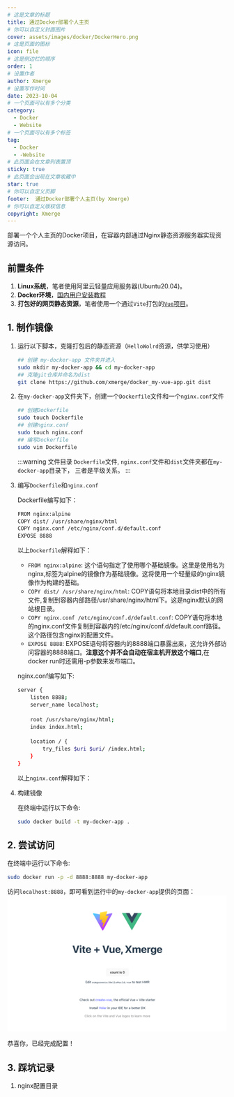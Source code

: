 ```yaml
---
# 这是文章的标题
title: 通过Docker部署个人主页
# 你可以自定义封面图片
cover: assets/images/docker/DockerHero.png
# 这是页面的图标
icon: file
# 这是侧边栏的顺序
order: 1
# 设置作者
author: Xmerge
# 设置写作时间
date: 2023-10-04
# 一个页面可以有多个分类
category:
  - Docker
  - Website
# 一个页面可以有多个标签
tag:
  - Docker
  - -Website
# 此页面会在文章列表置顶
sticky: true
# 此页面会出现在文章收藏中
star: true
# 你可以自定义页脚
footer:  通过Docker部署个人主页(by Xmerge)
# 你可以自定义版权信息
copyright: Xmerge
---
```


部署一个个人主页的Docker项目，在容器内部通过Nginx静态资源服务器实现资源访问。

<!-- more -->
## 前置条件

1. **Linux系统**，笔者使用阿里云轻量应用服务器(Ubuntu20.04)。
2. **Docker环境**，[国内用户安装教程](https://yeasy.gitbook.io/docker_practice/install/ubuntu)
3. **打包好的网页静态资源**，笔者使用一个通过`Vite`打包的[`Vue`项目](https://github.com/xmerge/docker_my-vue-app.git)。

## 1. 制作镜像

1. 运行以下脚本，克隆打包后的静态资源（`HelloWolrd`资源，供学习使用）

    ```bash
    ## 创建 my-docker-app 文件夹并进入
    sudo mkdir my-docker-app && cd my-docker-app
    ## 克隆git仓库并命名为dist
    git clone https://github.com/xmerge/docker_my-vue-app.git dist
    ```

2. 在`my-docker-app`文件夹下，创建一个`Dockerfile`文件和一个`nginx.conf`文件

    ```bash
    ## 创建Dockerfile
    sudo touch Dockerfile
    ## 创建nginx.conf
    sudo touch nginx.conf
    ## 编写Dockerfile
    sudo vim Dockerfile
    ```

    :::warning 文件目录
    `Dockerfile`文件, `nginx.conf`文件和`dist`文件夹都在`my-docker-app`目录下， 三者是平级关系。
    :::

3. 编写`Dockerfile`和`nginx.conf`

    Dockerfile编写如下：

    ```bash
    FROM nginx:alpine
    COPY dist/ /usr/share/nginx/html
    COPY nginx.conf /etc/nginx/conf.d/default.conf
    EXPOSE 8888
    ```

    以上`Dockerfile`解释如下：
    - `FROM nginx:alpine`: 这个语句指定了使用哪个基础镜像。这里是使用名为nginx,标签为alpine的镜像作为基础镜像。这将使用一个轻量级的nginx镜像作为构建的基础。
    - `COPY dist/ /usr/share/nginx/html`: COPY语句将本地目录dist中的所有文件,复制到容器内部路径/usr/share/nginx/html下。这是nginx默认的网站根目录。
    - `COPY nginx.conf /etc/nginx/conf.d/default.conf`: COPY语句将本地的nginx.conf文件复制到容器内的/etc/nginx/conf.d/default.conf路径。这个路径包含nginx的配置文件。
    - `EXPOSE 8888`: EXPOSE语句将容器内的8888端口暴露出来，这允许外部访问容器的8888端口。**注意这个并不会自动在宿主机开放这个端口**,在docker run时还需用-p参数来发布端口。

    nginx.conf编写如下:

    ```bash
    server {
        listen 8888;
        server_name localhost;

        root /usr/share/nginx/html;
        index index.html;

        location / {
            try_files $uri $uri/ /index.html;
        }
    }
    ```

    以上`nginx.conf`解释如下：

4. 构建镜像

    在终端中运行以下命令:

    ```bash
    sudo docker build -t my-docker-app .
    ```

## 2. 尝试访问

在终端中运行以下命令:

```bash
sudo docker run -p -d 8888:8888 my-docker-app
```

访问`localhost:8888`，即可看到运行中的`my-docker-app`提供的页面：
![HelloWord页面](./img/dockerFun_1_HelloWorld.png)

恭喜你，已经完成配置！

## 3. 踩坑记录

1. nginx配置目录

